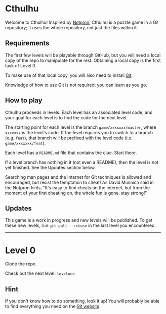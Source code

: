 Cthulhu
=======

Welcome to Cthulhu! Inspired by [Notpron][], Cthulhu is a puzzle game 
in a Git repository; it uses the whole repository, not just the files 
within it.

[Notpron]: http://notpron.org/notpron/

Requirements
------------

The first few levels will be playable through GitHub, but you will need 
a local copy of the repo to manipulate for the rest. Obtaining a local 
copy is the first task of Level 0.

To make use of that local copy, you will also need to install [Git][].

Knowledge of how to use Git is not required; you can learn as you go.

[Git]: https://git-scm.com/downloads

How to play
-----------

Cthulhu proceeds in levels. Each level has an associated level code, 
and your goal for each level is to find the code for the next level.

The starting point for each level is the branch `game/xxxxxxx/master`,
where `xxxxxxx` is the level's code. If the level requires you to switch
to a branch (e.g. `feat`), that branch will be prefixed with the level
code (i.e. `game/xxxxxxx/feat`).

Each level has a `README.md` file that contains the clue. Start there.

If a level branch has nothing in it (not even a README), then the level 
is not yet finished. See the Updates section below.

Searching man pages and the Internet for Git techniques is allowed and 
encouraged, but resist the temptation to cheat! As David Münnich said 
in the Notpron hints, "It's easy to find cheats on the internet, but 
from the moment of your first cheating on, the whole fun is gone, stay 
strong!"

Updates
-------

This game is a work in progress and new levels will be published. To 
get these new levels, run `git pull --rebase` in the last level you 
encountered.

* * *

Level 0
=======

Clone the repo.

Check out the next level: `levelone`

Hint
----

If you don't know how to do something, look it up! You will probably be 
able to find everything you need on the [Git website][gitdoc].

[gitdoc]: https://git-scm.com/doc

